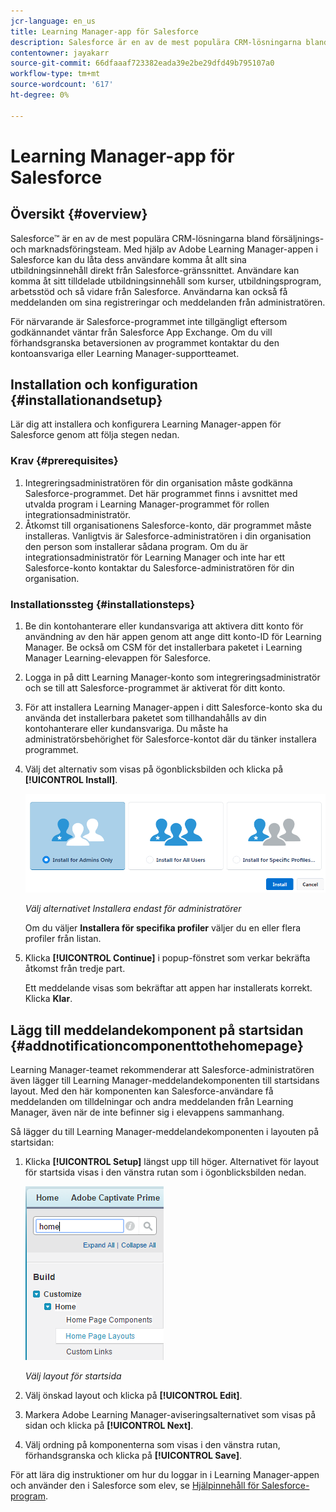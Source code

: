 ```yaml
---
jcr-language: en_us
title: Learning Manager-app för Salesforce
description: Salesforce är en av de mest populära CRM-lösningarna bland försäljnings- och marknadsföringsteam. Med hjälp av Adobe Learning Manager-appen i Salesforce kan du låta dess användare komma åt allt sina utbildningsinnehåll direkt från Salesforce-gränssnittet. Användare kan komma åt sitt tilldelade utbildningsinnehåll som kurser, utbildningsprogram, arbetsstöd och så vidare från Salesforce. Användarna kan också få meddelanden om sina registreringar och meddelanden från administratören.
contentowner: jayakarr
source-git-commit: 66dfaaaf723382eada39e2be29dfd49b795107a0
workflow-type: tm+mt
source-wordcount: '617'
ht-degree: 0%

---
```




# Learning Manager-app för Salesforce

## Översikt {#overview}

Salesforce™ är en av de mest populära CRM-lösningarna bland försäljnings- och marknadsföringsteam. Med hjälp av Adobe Learning Manager-appen i Salesforce kan du låta dess användare komma åt allt sina utbildningsinnehåll direkt från Salesforce-gränssnittet. Användare kan komma åt sitt tilldelade utbildningsinnehåll som kurser, utbildningsprogram, arbetsstöd och så vidare från Salesforce. Användarna kan också få meddelanden om sina registreringar och meddelanden från administratören.

För närvarande är Salesforce-programmet inte tillgängligt eftersom godkännandet väntar från Salesforce App Exchange. Om du vill förhandsgranska betaversionen av programmet kontaktar du den kontoansvariga eller Learning Manager-supportteamet.

## Installation och konfiguration {#installationandsetup}

Lär dig att installera och konfigurera Learning Manager-appen för Salesforce genom att följa stegen nedan.

### Krav {#prerequisites}

1. Integreringsadministratören för din organisation måste godkänna Salesforce-programmet. Det här programmet finns i avsnittet med utvalda program i Learning Manager-programmet för rollen integrationsadministratör.
1. Åtkomst till organisationens Salesforce-konto, där programmet måste installeras. Vanligtvis är Salesforce-administratören i din organisation den person som installerar sådana program. Om du är integrationsadministratör för Learning Manager och inte har ett Salesforce-konto kontaktar du Salesforce-administratören för din organisation.

### Installationssteg {#installationsteps}

1. Be din kontohanterare eller kundansvariga att aktivera ditt konto för användning av den här appen genom att ange ditt konto-ID för Learning Manager. Be också om CSM för det installerbara paketet i Learning Manager Learning-elevappen för Salesforce.

1. Logga in på ditt Learning Manager-konto som integreringsadministratör och se till att Salesforce-programmet är aktiverat för ditt konto.

1. För att installera Learning Manager-appen i ditt Salesforce-konto ska du använda det installerbara paketet som tillhandahålls av din kontohanterare eller kundansvariga. Du måste ha administratörsbehörighet för Salesforce-kontot där du tänker installera programmet.

1. Välj det alternativ som visas på ögonblicksbilden och klicka på **[!UICONTROL Install]**.

   ![](assets/install-options.png)

   *Välj alternativet Installera endast för administratörer*

   Om du väljer **Installera för specifika profiler** väljer du en eller flera profiler från listan.

1. Klicka **[!UICONTROL Continue]** i popup-fönstret som verkar bekräfta åtkomst från tredje part.

   Ett meddelande visas som bekräftar att appen har installerats korrekt. Klicka **Klar**.

## Lägg till meddelandekomponent på startsidan {#addnotificationcomponenttothehomepage}

Learning Manager-teamet rekommenderar att Salesforce-administratören även lägger till Learning Manager-meddelandekomponenten till startsidans layout. Med den här komponenten kan Salesforce-användare få meddelanden om tilldelningar och andra meddelanden från Learning Manager, även när de inte befinner sig i elevappens sammanhang.

Så lägger du till Learning Manager-meddelandekomponenten i layouten på startsidan:

1. Klicka **[!UICONTROL Setup]** längst upp till höger. Alternativet för layout för startsida visas i den vänstra rutan som i ögonblicksbilden nedan.

   ![](assets/homepage-component.png)

   *Välj layout för startsida*

1. Välj önskad layout och klicka på **[!UICONTROL Edit]**.
1. Markera Adobe Learning Manager-aviseringsalternativet som visas på sidan och klicka på **[!UICONTROL Next]**.
1. Välj ordning på komponenterna som visas i den vänstra rutan, förhandsgranska och klicka på **[!UICONTROL Save]**.

För att lära dig instruktioner om hur du loggar in i Learning Manager-appen och använder den i Salesforce som elev, se [Hjälpinnehåll för Salesforce-program](../../learners/feature-summary/sfdc-app.md).
